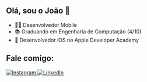 ## Olá, sou o João 👋
- 👨‍💻 Desenvolvedor Mobile
- 📚 Graduando em Engenharia de Computação (4/10)
- 🍎 Desenvolvedor iOS no Apple Developer Academy
  
## Fale comigo:
<div>
<a href="https://www.instagram.com/joaorbrto/" target="_blank">
<img loading="lazy" src="https://img.shields.io/badge/-Instagram-%23E4405F?style=for-the-badge&logo=instagram&logoColor=white" alt="Instagram">
</a>
<a href="https://www.linkedin.com/in/joão-roberto-72a05b217/" target="_blank">
<img loading="lazy" src="https://img.shields.io/badge/-LinkedIn-%230077B5?style=for-the-badge&logo=linkedin&logoColor=white" alt="LinkedIn">
</a>
</div>




